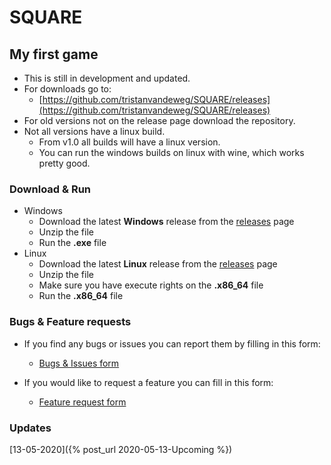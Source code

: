# SQUARE
## My first game<br />
* This is still in development and updated.<br />
* For downloads go to:<br />
  * [https://github.com/tristanvandeweg/SQUARE/releases](https://github.com/tristanvandeweg/SQUARE/releases)
* For old versions not on the release page download the repository.
* Not all versions have a linux build.
  * From v1.0 all builds will have a linux version.
  * You can run the windows builds on linux with wine, which works pretty good.

### Download & Run
* Windows
  * Download the latest **Windows** release from the [releases](https://github.com/tristanvandeweg/Game/releases) page
  * Unzip the file
  * Run the **.exe** file
* Linux
  * Download the latest **Linux** release from the [releases](https://github.com/tristanvandeweg/Game/releases) page
  * Unzip the file
  * Make sure you have execute rights on the **.x86_64** file
  * Run the **.x86_64** file
  
### Bugs & Feature requests
* If you find any bugs or issues you can report them by filling in this form:
  * [Bugs & Issues form](https://forms.gle/ApfeFDfxqiGJYD7BA)

* If you would like to request a feature you can fill in this form:
  * [Feature request form](https://forms.gle/YAqPsDKF1mwpcrGRA)
  
### Updates
[13-05-2020]({% post_url 2020-05-13-Upcoming %})
